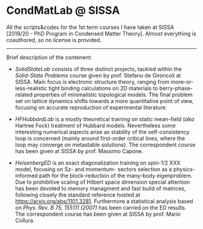 # CondMatLab @ SISSA
All the scripts&codes for the 1st term courses I have taken at SISSA [2019/20 - PhD Program in Condensed Matter Theory].
Almost everything is coauthored, so no license is provided.

------------------------------------------------------------
Brief description of the contenent:

- *SolidStateLab* consists of three distinct projects, tackled within the *Solid-State Problems* course given by prof. Stefano de Gironcoli at SISSA. Main focus is electronic structure theory, ranging from more-or-less-realistic tight binding calculations on 2D materials to berry-phase-related properties of minimalistic topological models. The final problem set on lattice dynamics shifts towards a more quantitative point of view, focusing on accurate reproduction of experimental literature.

- *HFHubbardLab* is a mostly theoretical training on static mean-field (*aka* Hartree Fock) treatment of Hubbard models. Nevertheless some interesting numerical aspects arise as stability of the self-consistency loop is concerned (mainly around first-order critical lines, where the loop may converge on metastable solutions). The correspondent course has been given at SISSA by prof. Massimo Capone.

- *HeisenbergED* is an exact diagonalization training on spin-1/2 XXX model, focusing on Sz- and momentum- sectors selection as a physics-informed path for the block-reduction of the many-body eigenproblem. Due to prohibitive scaling of Hilbert space dimension special attention has been devoted to memory managment and fast build of matrices, following closely the standard reference hosted at https://arxiv.org/abs/1101.3281. Furthermore a statistical analysis based on *Phys. Rev. B 75, 155111 (2007)* has been carried on the ED results. The correspondent course has been given at SISSA by prof. Mario Collura.

